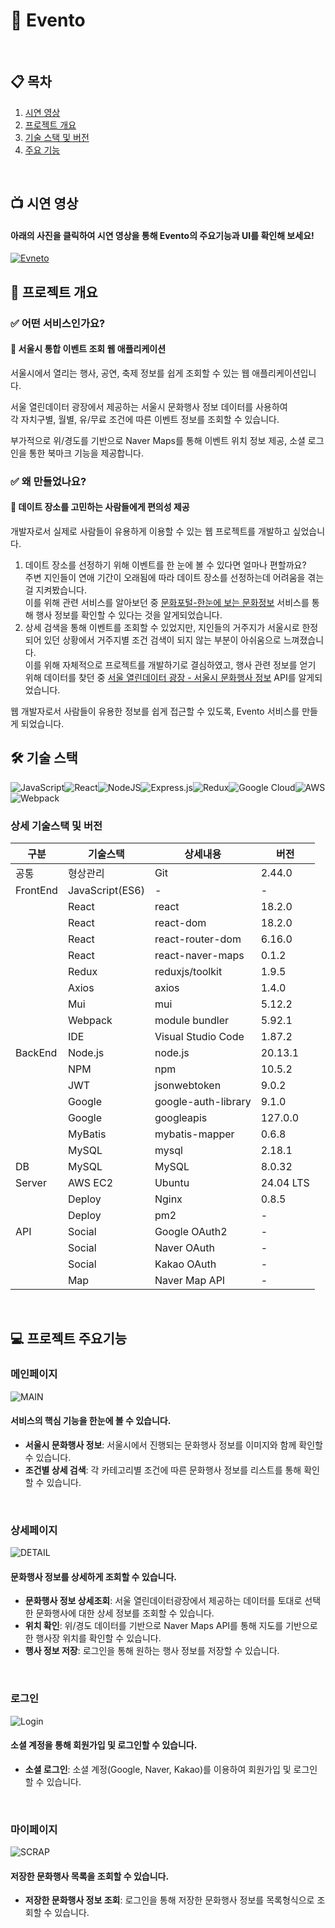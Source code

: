 # 📣 Evento
<br/>

## 📋 목차
1. [시연 영상](#-시연-영상)
2. [프로젝트 개요](#-프로젝트-개요)
3. [기술 스택 및 버전](#-기술-스택)
4. [주요 기능](#-프로젝트-주요기능)
</br>

## 📺 시연 영상

#### 아래의 사진을 클릭하여 시연 영상을 통해 Evento의 주요기능과 UI를 확인해 보세요!
[![Evneto](https://github.com/user-attachments/assets/0b2e0603-b9a8-4ec9-b648-8aa1f083ab27)](https://youtu.be/54uM2fqwv3s)
</br>

## 📄 프로젝트 개요
### ✅ 어떤 서비스인가요?
#### 📌 서울시 통합 이벤트 조회 웹 애플리케이션
서울시에서 열리는 행사, 공연, 축제 정보를 쉽게 조회할 수 있는 웹 애플리케이션입니다.

서울 열린데이터 광장에서 제공하는 서울시 문화행사 정보 데이터를 사용하여</br>각 자치구별, 월별, 유/무료 조건에 따른 이벤트 정보를 조회할 수 있습니다.

부가적으로 위/경도를 기반으로 Naver Maps를 통해 이벤트 위치 정보 제공, 소셜 로그인을 통한 북마크 기능을 제공합니다.

### ✅ 왜 만들었나요?
#### 📌 데이트 장소를 고민하는 사람들에게 편의성 제공

개발자로서 실제로 사람들이 유용하게 이용할 수 있는 웹 프로젝트를 개발하고 싶었습니다.

  1. 데이트 장소를 선정하기 위해 이벤트를 한 눈에 볼 수 있다면 얼마나 편할까요?</br>주변 지인들이 연애 기간이 오래됨에 따라 데이트 장소를 선정하는데 어려움을 겪는 걸 지켜봤습니다.</br>이를 위해 관련 서비스를 알아보던 중 [문화포털-한눈에 보는 문화정보](https://www.culture.go.kr/oneeye/oneEyeList.do) 서비스를 통해 행사 정보를 확인할 수 있다는 것을 알게되었습니다.
  2. 상세 검색을 통해 이벤트를 조회할 수 있었지만, 지인들의 거주지가 서울시로 한정되어 있던 상황에서 거주지별 조건 검색이 되지 않는 부분이 아쉬움으로 느껴졌습니다.</br>이를 위해 자체적으로 프로젝트를 개발하기로 결심하였고, 행사 관련 정보를 얻기 위해 데이터를 찾던 중 [서울 열린데이터 광장 - 서울시 문화행사 정보](https://data.seoul.go.kr/dataList/OA-15486/S/1/datasetView.do) API를 알게되었습니다.

웹 개발자로서 사람들이 유용한 정보를 쉽게 접근할 수 있도록, Evento 서비스를 만들게 되었습니다.
</br>

## 🛠 기술 스택

![JavaScript](https://img.shields.io/badge/javascript-%23323330.svg?style=for-the-badge&logo=javascript&logoColor=%23F7DF1E)![React](https://img.shields.io/badge/react-%2320232a.svg?style=for-the-badge&logo=react&logoColor=%2361DAFB)![NodeJS](https://img.shields.io/badge/node.js-6DA55F?style=for-the-badge&logo=node.js&logoColor=white)![Express.js](https://img.shields.io/badge/express.js-%23404d59.svg?style=for-the-badge&logo=express&logoColor=%2361DAFB)![Redux](https://img.shields.io/badge/redux-%23593d88.svg?style=for-the-badge&logo=redux&logoColor=white)![Google Cloud](https://img.shields.io/badge/GoogleCloud-%234285F4.svg?style=for-the-badge&logo=google-cloud&logoColor=white)![AWS](https://img.shields.io/badge/AWS-%23FF9900.svg?style=for-the-badge&logo=amazon-aws&logoColor=white)![Webpack](https://img.shields.io/badge/webpack-%238DD6F9.svg?style=for-the-badge&logo=webpack&logoColor=black)
<br/>

### 상세 기술스택 및 버전
| 구분     | 기술스택             | 상세내용                | 버전     |
|----------|---------------------|-------------------------|----------|
| 공통     | 형상관리             | Git                     | 2.44.0   |
| FrontEnd | JavaScript(ES6)     | -                       | -        |
|          | React               | react                   | 18.2.0   |
|          | React               | react-dom               | 18.2.0   |
|          | React               | react-router-dom        | 6.16.0   |
|          | React               | react-naver-maps        | 0.1.2    |
|          | Redux               | reduxjs/toolkit         | 1.9.5    |
|          | Axios               | axios                   | 1.4.0    |
|          | Mui                 | mui                     | 5.12.2   |
|          | Webpack             | module bundler          | 5.92.1   |
|          | IDE                 | Visual Studio Code      | 1.87.2   |
| BackEnd  | Node.js             | node.js                 | 20.13.1  |
|          | NPM                 | npm                     | 10.5.2   |
|          | JWT                 | jsonwebtoken            | 9.0.2    |
|          | Google              | google-auth-library     | 9.1.0    |
|          | Google              | googleapis              | 127.0.0  |
|          | MyBatis             | mybatis-mapper          | 0.6.8    |
|          | MySQL               | mysql                   | 2.18.1   |
| DB       | MySQL               | MySQL                   | 8.0.32   |
| Server   | AWS EC2             | Ubuntu                  | 24.04 LTS|
|          | Deploy              | Nginx                   | 0.8.5    |
|          | Deploy              | pm2                     | -        |
| API      | Social              | Google OAuth2           | -        |
|          | Social              | Naver OAuth             | -        |
|          | Social              | Kakao OAuth             | -        |
|          | Map                 | Naver Map API           | -        |
</br>

## 💻 프로젝트 주요기능

### 메인페이지
![MAIN](https://github.com/user-attachments/assets/14e020d8-ef64-4a19-bb47-d39561fd142c)

#### 서비스의 핵심 기능을 한눈에 볼 수 있습니다.
- <b>서울시 문화행사 정보</b>: 서울시에서 진행되는 문화행사 정보를 이미지와 함께 확인할 수 있습니다.
- <b>조건별 상세 검색</b>: 각 카테고리별 조건에 따른 문화행사 정보를 리스트를 통해 확인할 수 있습니다.
<br/>

### 상세페이지
![DETAIL](https://github.com/user-attachments/assets/d3693738-ca13-47ee-b14f-e887397a1b55)

#### 문화행사 정보를 상세하게 조회할 수 있습니다.
- <b>문화행사 정보 상세조회</b>: 서울 열린데이터광장에서 제공하는 데이터를 토대로 선택한 문화행사에 대한 상세 정보를 조회할 수 있습니다.
- <b>위치 확인</b>: 위/경도 데이터를 기반으로 Naver Maps API를 통해 지도를 기반으로 한 행사장 위치를 확인할 수 있습니다.
- <b>행사 정보 저장</b>: 로그인을 통해 원하는 행사 정보를 저장할 수 있습니다.
<br/>

### 로그인
![Login](https://github.com/user-attachments/assets/43336a98-8037-4aa5-9a8a-2329374363db)

#### 소셜 계정을 통해 회원가입 및 로그인할 수 있습니다.
- <b>소셜 로그인</b>: 소셜 계정(Google, Naver, Kakao)를 이용하여 회원가입 및 로그인 할 수 있습니다.
</br>

### 마이페이지
![SCRAP](https://github.com/user-attachments/assets/cfd8977d-324a-461f-8b03-e9f2e511b720)

#### 저장한 문화행사 목록을 조회할 수 있습니다.
- <b>저장한 문화행사 정보 조회</b>: 로그인을 통해 저장한 문화행사 정보를 목록형식으로 조회할 수 있습니다.
<br/>
